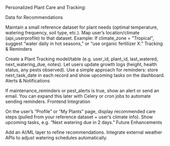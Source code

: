  Personalized Plant Care and Tracking:

Data for Recommendations

Maintain a small reference dataset for plant needs (optimal temperature, watering frequency, soil type, etc.).
Map user’s location/climate (api_userprofile) to that dataset.
Example: If climate_zone = "Tropical", suggest “water daily in hot seasons,” or “use organic fertilizer X.”
Tracking & Reminders

Create a Plant Tracking model/table (e.g. user_id, plant_id, last_watered, next_watering_due, notes).
Let users update growth logs (height, health status, any pests observed).
Use a simple approach for reminders: store next_task_date in each record and show upcoming tasks on the dashboard.
Alerts & Notifications

If maintenance_reminders or pest_alerts is true, show an alert or send an email.
You can expand this later with Celery or cron jobs to automate sending reminders.
Frontend Integration

On the user’s “Profile” or “My Plants” page, display recommended care steps (pulled from your reference dataset + user’s climate info).
Show upcoming tasks, e.g. “Next watering due in 2 days.”
Future Enhancements

Add an AI/ML layer to refine recommendations.
Integrate external weather APIs to adjust watering schedules automatically.
